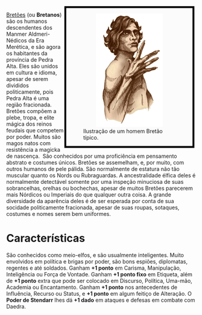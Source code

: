 <!-- TITLE: Bretão -->
<!-- SUBTITLE: Os Manmer de Pedra Alta -->

<div style="float: right; margin-right: 1%; background: #fbfbfc; border: 5px black solid;">
	<figure>
		<center><img src="/uploads/racas/breton.png"
			height="300"
			alt="Bretão"></center>
		<figcaption style="margin-left: 2%; margin-right: 2%;">Ilustração de um homem Bretão típico.</figcaption>
	</figure>
</div>

[Bretões](https://pt.uesp.net/wiki/Lore:Bret%C3%A3o) (ou **Bretanos**) são os humanos descendentes dos Manmer Aldmeri-Nédicos da Era Merética, e são agora os habitantes da província de Pedra Alta. Eles são unidos em cultura e idioma, apesar de serem divididos politicamente, pois Pedra Alta é uma região fracionada. Bretões compõem a plebe, tropa, e elite mágica dos reinos feudais que competem por poder. Muitos são magos natos com resistência a magicka de nascença.  São conhecidos por uma proficiência em pensamento abstrato e costumes únicos. Bretões se assemelham, e, por muito, com outros humanos de pele pálida. São normalmente de estatura não tão muscular quanto os Nords ou Rubraguardas. A ancestralidade élfica deles é normalmente detectável somente por uma inspeção minuciosa de suas sobrancelhas, orelhas ou bochechas, apesar de muitos Bretões parecerem mais Nórdicos ou Imperiais do que qualquer outra coisa. A grande diversidade da aparência deles é de ser esperada por conta de sua socidade politicamente fracionada, apesar de suas roupas, sotaques, costumes e nomes serem bem uniformes.

# Características
São conhecidos como meio-elfos, e são usualmente inteligentes. Muito envolvidos em política e brigas por poder, são bons espiões, diplomatas, regentes e até soldados. Ganham **+1 ponto** em Carisma, Manipulação, Inteligência ou Força de Vontade. Ganham **+1 ponto fixo** em Etiqueta, além de **+1 ponto** extra que pode ser colocado em Discurso, Política, Uma-mão, Academia ou Encantamento. Ganham **+1 ponto** nos antecedentes de Influência, Recurso ou Status, e **+1 ponto** em algum feitiço de Alteração. O **Poder de Stendarr** lhes dá **+1 dado** em ataques e defesas em combate com Daedra.

